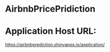 # AirbnbPricePridiction

# Application Host URL:
https://airbnbprediction.shinyapps.io/application/
